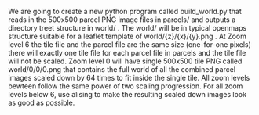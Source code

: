 We are going to create a new python program called build_world.py  that reads in the 500x500 parcel PNG image files in parcels/ and outputs a directory treet structure in world/ . The world/  will be in typical openmaps structure suitable for a leaflet template of world/{z}/{x}/{y}.png  .  At Zoom level 6 the tile file and the parcel file are the same size (one-for-one pixels) there will exactly one tile file for each parcel file in parcels and the tile file will not be scaled.  Zoom level 0 will have single 500x500 tile PNG called world/0/0/0.png that contains the full world of all the combined parcel images scaled down by 64 times to fit inside the single tile. All zoom levels bewteen follow the same power of two scaling progression. For all zoom levels below 6, use alising to make the resulting scaled down images look as good as possible. 
